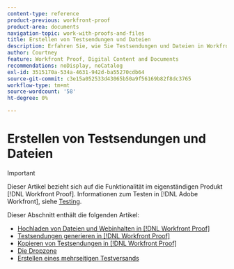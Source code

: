```yaml
---
content-type: reference
product-previous: workfront-proof
product-area: documents
navigation-topic: work-with-proofs-and-files
title: Erstellen von Testsendungen und Dateien
description: Erfahren Sie, wie Sie Testsendungen und Dateien in Workfront Testversand erstellen.
author: Courtney
feature: Workfront Proof, Digital Content and Documents
recommendations: noDisplay, noCatalog
exl-id: 3515170a-534a-4631-942d-ba55270cdb64
source-git-commit: c3e15a052533d43065b50a9f56169b82f8dc3765
workflow-type: tm+mt
source-wordcount: '58'
ht-degree: 0%

---
```


# Erstellen von Testsendungen und Dateien

>[!IMPORTANT]
>
>Dieser Artikel bezieht sich auf die Funktionalität im eigenständigen Produkt [!DNL Workfront Proof]. Informationen zum Testen in [!DNL Adobe Workfront], siehe [Testing](../../../review-and-approve-work/proofing/proofing.md).

Dieser Abschnitt enthält die folgenden Artikel:

* [Hochladen von Dateien und Webinhalten in [!DNL Workfront Proof]](../../../workfront-proof/wp-work-proofsfiles/create-proofs-and-files/upload-files-web-content.md)
* [Testsendungen generieren in [!DNL Workfront Proof]](../../../workfront-proof/wp-work-proofsfiles/create-proofs-and-files/generate-proofs.md)
* [Kopieren von Testsendungen in [!DNL Workfront Proof]](../../../workfront-proof/wp-work-proofsfiles/create-proofs-and-files/copy-proofs.md)
* [Die Dropzone](../../../workfront-proof/wp-work-proofsfiles/create-proofs-and-files/dropzone.md)
* [Erstellen eines mehrseitigen Testversands](../../../review-and-approve-work/proofing/creating-proofs-within-workfront/create-multi-page-proof.md)
